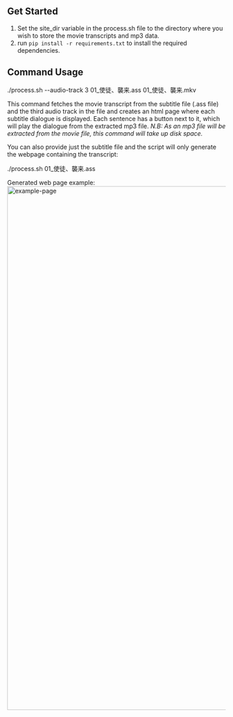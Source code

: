 ## Get Started

1. Set the site_dir variable in the process.sh file to the directory where you wish to store the movie transcripts and mp3 data.
2. run `pip install -r requirements.txt` to install the required dependencies.


## Command Usage

./process.sh --audio-track 3 01_使徒、襲来.ass 01_使徒、襲来.mkv

This command fetches the movie transcript from the subtitle file (.ass file) and the third audio track in the file and
creates an html page where each subtitle dialogue is displayed. Each sentence has a button next to it, which will play
the dialogue from the extracted mp3 file.
*N.B: As an mp3 file will be extracted from the movie file, this command will take up disk space.*

You can also provide just the subtitle file and the script will only generate the webpage containing the transcript:

./process.sh 01_使徒、襲来.ass

Generated web page example: 
<img width="1205" alt="example-page" src="https://github.com/DavideP98/jp-sentence-mining/assets/36838126/28954d98-df52-42f2-aeae-c3e4601c9118">
